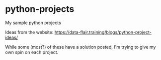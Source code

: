 # python-projects
My sample python projects

Ideas from the website: https://data-flair.training/blogs/python-project-ideas/

While some (most?) of these have a solution posted, I'm trying to give my own spin on each project.
